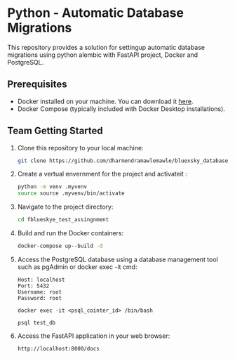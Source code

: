 # Python - Automatic  Database Migrations

This repository provides a solution for settingup automatic database migrations using python alembic with FastAPI project, Docker and PostgreSQL.

## Prerequisites

- Docker installed on your machine. You can download it [here](https://www.docker.com/get-started).
- Docker Compose (typically included with Docker Desktop installations).

##  Team Getting Started

1. Clone this repository to your local machine:

    ```bash
    git clone https://github.com/dharmendramawlemawle/bluexsky_database_auto_migrations.git
    ```



2. Create a vertual envernment for the project and activateit :

    ```bash
    python -m venv .myvenv
    source source .myvenv/bin/activate
    ```

3. Navigate to the project directory:

    ```bash
    cd fblueskye_test_assingnment
    ```

4. Build and run the Docker containers:

    ```bash
    docker-compose up--build -d
    ```

5. Access the PostgreSQL database using a database management tool such as pgAdmin or docker exec -it cmd:

    ```
    Host: localhost
    Port: 5432
    Username: root
    Password: root
    ```

    ```
    docker exec -it <psql_cointer_id> /bin/bash

    psql test_db
    ```
6. Access the FastAPI application in your web browser:

    ```
    http://localhost:8000/docs
    ```



